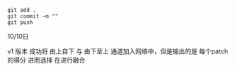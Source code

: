 ```shell
git add . 
git commit -m ""
git push 
```

10/10日 

v1 版本 成功将 由上自下 与 由下至上 通道加入网络中，但是输出的是 每个patch的得分 进而选择 在进行融合 